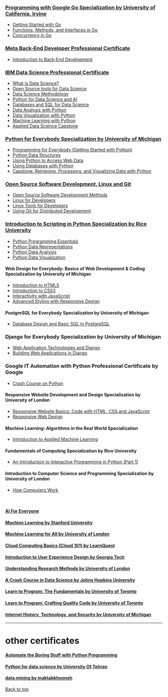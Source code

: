 <a name="top"></a>
<!-- # my certificates from coursera  -->


### [Programming with Google Go Specialization by University of California, Irvine](https://coursera.org/share/1e4fdb7424a1d1ea7351f1ad51a968e2)
  * [Getting Started with Go](https://www.coursera.org/account/accomplishments/verify/CET2DXY3J9GP?utm_source=link&utm_medium=certificate&utm_content=cert_image&utm_campaign=sharing_cta&utm_product=course)
  * [Functions, Methods, and Interfaces in Go](https://coursera.org/share/22be2a5a20cef0552e339f91df0283bf)
  * [Concurrency in Go](https://coursera.org/share/8ca9f07b2929b195ec2d578465d02464)


### [Meta Back-End Developer Professional Certificate](https://www.coursera.org/professional-certificates/meta-back-end-developer)
  * [Introduction to Back-End Development](https://coursera.org/share/666caac1f3f5e27f0f53c8d71499ad05)




### [IBM Data Science Professional Certificate](https://www.coursera.org/account/accomplishments/specialization/JV3MBSQTA9T7?utm_source=link&utm_campaign=copybutton_certificate) 
 * [What is Data Science?](https://www.coursera.org/account/accomplishments/verify/TWQUWWAJC9C6?utm_source=link&utm_campaign=copybutton_certificate)
* [Open Source tools for Data Science](https://www.coursera.org/account/accomplishments/verify/ZZ3WPYAMAK6U?utm_source=link&utm_campaign=copybutton_certificate)
* [Data Science Methodology](https://www.coursera.org/account/accomplishments/verify/KGUJWKZ9FPKY?utm_source=link&utm_campaign=copybutton_certificate)
* [Python for Data Science and AI](https://www.coursera.org/account/accomplishments/verify/APQ9DUJZPXDY?utm_source=link&utm_campaign=copybutton_certificate)
* [Databases and SQL for Data Science](https://www.coursera.org/account/accomplishments/verify/TYJBUKNMRGFF?utm_source=link&utm_campaign=copybutton_certificate)
* [Data Analysis with Python](https://www.coursera.org/account/accomplishments/verify/JUDWJPGGKU2Z?utm_source=link&utm_campaign=copybutton_certificate)
* [Data Visualization with Python](https://www.coursera.org/account/accomplishments/verify/X5BFNMFQHD52?utm_source=link&utm_campaign=copybutton_certificate)
* [Machine Learning with Python](https://www.coursera.org/account/accomplishments/verify/2B6ZEPCS243C?utm_source=link&utm_campaign=copybutton_certificate)
* [Applied Data Science Capstone](https://www.coursera.org/account/accomplishments/verify/RAKMVBWH9QWG?utm_source=link&utm_campaign=copybutton_certificate)

### [Python for Everybody Specialization by University of Michigan](https://coursera.org/share/bf2f6deaeca733549c432e91657c9bd7) 
   * [Programming for Everybody (Getting Started with Python)](https://coursera.org/share/edac0ab2f4faa6b043e47a3c644cbeeb)
   * [Python Data Structures](https://coursera.org/share/e418b11d860c0f9fd6e73ca2132270d8)
   * [Using Python to Access Web Data](https://coursera.org/share/d9812a73e017bbc832f43925f2a7b91d)
   * [Using Databases with Python](https://coursera.org/share/1874129c26818646f2175d6991569e85)
   * [Capstone: Retrieving, Processing, and Visualizing Data with Python](https://coursera.org/share/bf2f6deaeca733549c432e91657c9bd7)
   


### [Open Source Software Development, Linux and Git](https://coursera.org/share/37efa2ad69a6e1201b86c9271a558bf1)
   * [Open Source Software Development Methods](https://coursera.org/share/5538cfe2e176c38567a1d428a37efcbe)
   * [Linux for Developers](https://coursera.org/share/30e9d543b057514b27ccdbe1af4ceee3)
   * [Linux Tools for Developers](https://coursera.org/share/30e9d543b057514b27ccdbe1af4ceee3)
   * [Using Git for Distributed Development](https://coursera.org/share/21b925ba61fb958d13a08ae06beae83f)

### [Introduction to Scripting in Python Specialization by Rice University](https://coursera.org/share/1c19d8a16e6c51328ddc72a3cd0a3e7e)
  * [Python Programming Essentials](https://coursera.org/share/cdb96d674f325f925ab85da621281faa)
  * [Python Data Representations](https://coursera.org/share/e794beb4bf2e00b19cf2ce063393fad2)
  * [Python Data Analysis](https://coursera.org/share/0117e431d9b0f91fbcd1f637c6f8c4e4)
  * [Python Data Visualization](https://coursera.org/share/b2e4fa9292545499a47902e3089e63cf)

#### Web Design for Everybody: Basics of Web Development & Coding Specialization by University of Michigan 
  * [Introduction to HTML5](https://coursera.org/share/b319b3855e8d4d11f72a6e6eab146013)
  * [Introduction to CSS3](https://coursera.org/share/3bdd0fcfbd5ea2f8cc210ab73b011bea)
  * [Interactivity with JavaScript](https://coursera.org/share/aef0427f7d6b286e36687e1ebf030428)
  * [Advanced Styling with Responsive Design](https://www.coursera.org/account/accomplishments/records/PWFNDXPCVC5K?utm_source=link&utm_medium=certificate&utm_content=cert_image&utm_campaign=sharing_cta&utm_product=course)

#### PostgreSQL for Everybody Specialization by University of Michigan
 * [Database Design and Basic SQL in PostgreSQL](https://coursera.org/share/1112360bc5536a87bebd4fbd643fc66f)


### Django for Everybody Specialization by University of Michigan
  * [Web Application Technologies and Django](https://coursera.org/share/7d65347a68f1a6cec69da9350ac699fd)
  * [Building Web Applications in Django](https://coursera.org/share/2174cc66ae861c5486a40c72778a8e94)

### Google IT Automation with Python Professional Certificate by Google
  * [Crash Course on Python](https://coursera.org/share/43db3e2b02514c9a4dcdbd038c53156d)

#### Responsive Website Development and Design Specialization by University of London
  * [Responsive Website Basics: Code with HTML, CSS,and JavaScript](https://www.coursera.org/account/accomplishments/records/TU45U2AHYL79?utm_source=link&utm_medium=certificate&utm_content=cert_image&utm_campaign=sharing_cta&utm_product=course)
  * [Responsive Web Design](https://coursera.org/share/5897b6858ad5842d5afe6dbdf151d076)
  
#### Machine Learning: Algorithms in the Real World Specialization
  * [Introduction to Applied Machine Learning](https://coursera.org/share/2070c6bfa1b5f17540d2b9690c5d24dc)

#### Fundamentals of Computing Specialization by Rice University
  * [An Introduction to Interactive Programming in Python (Part 1)](https://coursera.org/share/d20430717a7b300d8106bbcf6ab9ce0d)
  
#### Introduction to Computer Science and Programming Specialization by University of London 
  * [How Computers Work](https://coursera.org/share/3f312cae2cd5834785da39970306c27b)

<br>

#### [AI For Everyone](https://coursera.org/share/bfe9a480ad4ae247d862c5b2917ed249)
#### [Machine Learning by  Stanford University](https://coursera.org/share/cc1582596358716712c2662ebd1d0c26)
#### [Machine Learning for All  by University of London](https://coursera.org/share/cb66c70ff8d67149035d80582e3403ad)
#### [Cloud Computing Basics (Cloud 101) by LearnQuest](https://coursera.org/share/2692f2f7bd622fb41fa82ccc01679533)
#### [Introduction to User Experience Design by Georgia Tech](https://coursera.org/share/ee3a21506bea1b6c454123cc2f82446a)
#### [Understanding Research Methods by University of London](https://coursera.org/share/020c37a04252cbceeb0b857a0d1023f6)
#### [A Crash Course in Data Science by Johns Hopkins University](https://coursera.org/share/6acc95dc976b742167b537db258f4615)
#### [Learn to Program: The Fundamentals by University of Toronto](https://coursera.org/share/16b27e983f19e7585c3e06dad924bde9)
#### [Learn to Program: Crafting Quality Code by University of Toronto](https://coursera.org/share/ad2113c5274f6eb0996e6d6710d46a32)
#### [Internet History, Technology, and Security by University of Michigan](https://coursera.org/share/756b86146fbdfd93f43bd16f243acf6b)
<hr>

# other certificates 

#### [Automate the Boring Stuff with Python Programming](https://github.com/arminazimi/mycertificates/blob/master/Automate%20the%20Boring%20Stuff%20with%20Python%20Programming.pdf)

#### [Python for data science by University Of Tehran](https://github.com/arminazimi/my-certificates/blob/master/Python%20for%20data%20science.pdf) 

#### [data mining by maktabkhooneh](https://github.com/arminazimi/my-certificates/blob/master/data%20mining.pdf)

<a href="#top">Back to top</a>

